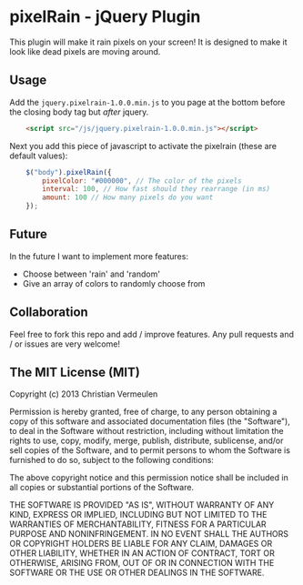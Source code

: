 # pixelRain - jQuery Plugin #


This plugin will make it rain pixels on your screen!
It is designed to make it look like dead pixels are moving around.

## Usage ##

Add the `jquery.pixelrain-1.0.0.min.js` to you page at the bottom before the closing body tag but *after* jquery.

```html
    <script src="/js/jquery.pixelrain-1.0.0.min.js"></script>
```

Next you add this piece of javascript to activate the pixelrain (these are default values):

```js
    $("body").pixelRain({
        pixelColor: "#000000", // The color of the pixels
        interval: 100, // How fast should they rearrange (in ms)
        amount: 100 // How many pixels do you want
    });
```

## Future ##

In the future I want to implement more features:

* Choose between 'rain' and 'random'
* Give an array of colors to randomly choose from

## Collaboration
Feel free to fork this repo and add / improve features.
Any pull requests and / or issues are very welcome!

## The MIT License (MIT)
Copyright (c) 2013 Christian Vermeulen

Permission is hereby granted, free of charge, to any person obtaining a copy
of this software and associated documentation files (the "Software"), to deal
in the Software without restriction, including without limitation the rights
to use, copy, modify, merge, publish, distribute, sublicense, and/or sell
copies of the Software, and to permit persons to whom the Software is
furnished to do so, subject to the following conditions:

The above copyright notice and this permission notice shall be included in
all copies or substantial portions of the Software.

THE SOFTWARE IS PROVIDED "AS IS", WITHOUT WARRANTY OF ANY KIND, EXPRESS OR
IMPLIED, INCLUDING BUT NOT LIMITED TO THE WARRANTIES OF MERCHANTABILITY,
FITNESS FOR A PARTICULAR PURPOSE AND NONINFRINGEMENT. IN NO EVENT SHALL THE
AUTHORS OR COPYRIGHT HOLDERS BE LIABLE FOR ANY CLAIM, DAMAGES OR OTHER
LIABILITY, WHETHER IN AN ACTION OF CONTRACT, TORT OR OTHERWISE, ARISING FROM,
OUT OF OR IN CONNECTION WITH THE SOFTWARE OR THE USE OR OTHER DEALINGS IN
THE SOFTWARE.
